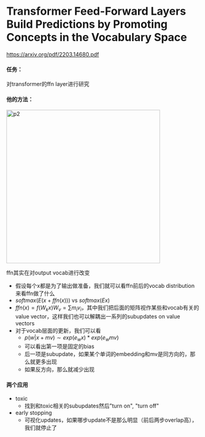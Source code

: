 # Transformer Feed-Forward Layers Build Predictions by Promoting Concepts in the Vocabulary Space

https://arxiv.org/pdf/2203.14680.pdf

#### 任务：

对transformer的ffn layer进行研究

#### 他的方法：

<img src="https://p.ipic.vip/w54y3t.png" alt="p2" width="400"/>

ffn其实在对output vocab进行改变

* 假设每个x都是为了输出做准备，我们就可以看ffn前后的vocab distribution来看ffn做了什么
* $softmax(E(x+ffn(x)))$  vs  $softmax(Ex)$
* $ffn(x) = f(W_kx)W_v=\sum m_iv_i$，其中我们把后面的矩阵视作某些和vocab有关的value vector，这样我们也可以解耦出一系列的subupdates on value vectors
* 对于vocab层面的更新，我们可以看
  * $p(w|x+mv) \sim exp(e_wx)*exp(e_wmv)$
  * 可以看出第一项是固定的bias
  * 后一项是subupdate，如果某个单词的embedding和mv是同方向的，那么就更多出现
  * 如果反方向，那么就减少出现

#### 两个应用

* toxic
  * 找到和toxic相关的subupdates然后"turn on", "turn off"
* early stopping
  * 可视化updates，如果哪步update不是那么明显（前后两步overlap高），我们就停止了
